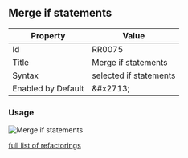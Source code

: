 ## Merge if statements

| Property | Value |
| -------- | ----- |
| Id | RR0075 |
| Title | Merge if statements |
| Syntax | selected if statements |
| Enabled by Default | &\#x2713; |

### Usage

![Merge if statements](../../images/refactorings/MergeIfStatements.png)

[full list of refactorings](Refactorings.md)
